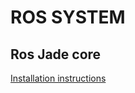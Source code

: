 # ROS SYSTEM

## Ros Jade core

[Installation instructions](http://wiki.ros.org/jade/Installation/UbuntuARM)